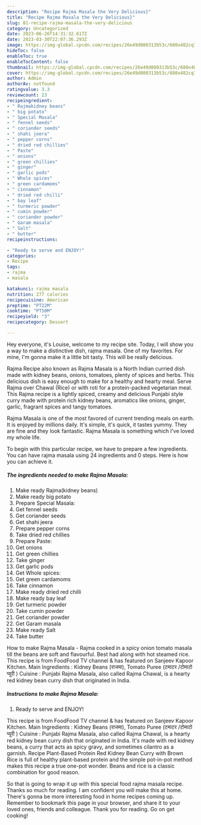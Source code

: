 ```yaml
---
description: "Recipe Rajma Masala the Very Delicious}"
title: "Recipe Rajma Masala the Very Delicious}"
slug: 81-recipe-rajma-masala-the-very-delicious
category: Uncategorized
date: 2023-06-26T14:31:32.617Z
date: 2023-03-30T22:07:36.293Z
image: https://img-global.cpcdn.com/recipes/26e49d080313b53c/680x482cq70/rajma-masala-recipe-main-photo.jpg
hideToc: false
enableToc: true
enableTocContent: false
thumbnail: https://img-global.cpcdn.com/recipes/26e49d080313b53c/680x482cq70/rajma-masala-recipe-main-photo.jpg
cover: https://img-global.cpcdn.com/recipes/26e49d080313b53c/680x482cq70/rajma-masala-recipe-main-photo.jpg
author: Admin
authorAv: notfound
ratingvalue: 3.3
reviewcount: 23
recipeingredient:
- " Rajmakidney beans"
- " big potato"
- " Special Masala"
- " fennel seeds"
- " coriander seeds"
- " shahi jeera"
- " pepper corns"
- " dried red chillies"
- " Paste"
- " onions"
- " green chillies"
- " ginger"
- " garlic pods"
- " Whole spices"
- " green cardamoms"
- " cinnamon"
- " dried red chilli"
- " bay leaf"
- " turmeric powder"
- " cumin powder"
- " coriander powder"
- " Garam masala"
- " Salt"
- " butter"
recipeinstructions:

- "Ready to serve and ENJOY!"
categories:
- Recipe
tags:
- rajma
- masala

katakunci: rajma masala 
nutrition: 277 calories
recipecuisine: American
preptime: "PT22M"
cooktime: "PT50M"
recipeyield: "3"
recipecategory: Dessert

---
```



Hey everyone, it's Louise, welcome to my recipe site. Today, I will show you a way to make a distinctive dish, rajma masala. One of my favorites. For mine, I'm gonna make it a little bit tasty. This will be really delicious.

Rajma Recipe also known as Rajma Masala is a North Indian curried dish made with kidney beans, onions, tomatoes, plenty of spices and herbs. This delicious dish is easy enough to make for a healthy and hearty meal. Serve Rajma over Chawal (Rice) or with roti for a protein-packed vegetarian meal. This Rajma recipe is a lightly spiced, creamy and delicious Punjabi style curry made with protein rich kidney beans, aromatics like onions, ginger, garlic, fragrant spices and tangy tomatoes.

Rajma Masala is one of the most favored of current trending meals on earth. It is enjoyed by millions daily. It's simple, it's quick, it tastes yummy. They are fine and they look fantastic. Rajma Masala is something which I've loved my whole life.


To begin with this particular recipe, we have to prepare a few ingredients. You can have rajma masala using 24 ingredients and 0 steps. Here is how you can achieve it.

<!--inarticleads1-->

##### The ingredients needed to make Rajma Masala:

1. Make ready  Rajma(kidney beans)
1. Make ready  big potato
1. Prepare  Special Masala:
1. Get  fennel seeds
1. Get  coriander seeds
1. Get  shahi jeera
1. Prepare  pepper corns
1. Take  dried red chillies
1. Prepare  Paste:
1. Get  onions
1. Get  green chillies
1. Take  ginger
1. Get  garlic pods
1. Get  Whole spices:
1. Get  green cardamoms
1. Take  cinnamon
1. Make ready  dried red chilli
1. Make ready  bay leaf
1. Get  turmeric powder
1. Take  cumin powder
1. Get  coriander powder
1. Get  Garam masala
1. Make ready  Salt
1. Take  butter


How to make Rajma Masala - Rajma cooked in a spicy onion tomato masala till the beans are soft and flavourful. Best had along with hot steamed rice. This recipe is from FoodFood TV channel &amp; has featured on Sanjeev Kapoor Kitchen. Main Ingredients : Kidney Beans (राजमा), Tomato Puree (टमाटर /टोमाटो प्यूरी ) Cuisine : Punjabi Rajma Masala, also called Rajma Chawal, is a hearty red kidney bean curry dish that originated in India. 

<!--inarticleads2-->

##### Instructions to make Rajma Masala:


1. Ready to serve and ENJOY!

This recipe is from FoodFood TV channel &amp; has featured on Sanjeev Kapoor Kitchen. Main Ingredients : Kidney Beans (राजमा), Tomato Puree (टमाटर /टोमाटो प्यूरी ) Cuisine : Punjabi Rajma Masala, also called Rajma Chawal, is a hearty red kidney bean curry dish that originated in India. It&#39;s made with red kidney beans, a curry that acts as spicy gravy, and sometimes cilantro as a garnish. Recipe Plant-Based Protein Red Kidney Bean Curry with Brown Rice is full of healthy plant-based protein and the simple pot-in-pot method makes this recipe a true one-pot wonder. Beans and rice is a classic combination for good reason. 

So that is going to wrap it up with this special food rajma masala recipe. Thanks so much for reading. I am confident you will make this at home. There's gonna be more interesting food in home recipes coming up. Remember to bookmark this page in your browser, and share it to your loved ones, friends and colleague. Thank you for reading. Go on get cooking!
